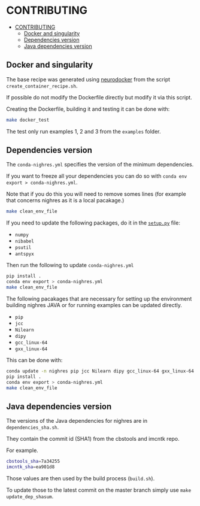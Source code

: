 # CONTRIBUTING

- [CONTRIBUTING](#contributing)
  - [Docker and singularity](#docker-and-singularity)
  - [Dependencies version](#dependencies-version)
  - [Java dependencies version](#java-dependencies-version)

## Docker and singularity

The base recipe was generated using
[neurodocker](https://github.com/ReproNim/neurodocker) from the script
`create_container_recipe.sh`.

If possible do not modify the Dockerfile directly but modify it via this script.

Creating the Dockerfile, building it and testing it can be done with:

```bash
make docker_test
```

The test only run examples 1, 2 and 3 from the `examples` folder.

## Dependencies version

The `conda-nighres.yml` specifies the version of the minimum dependencies.

If you want to freeze all your dependencies you can do so with
`conda env export > conda-nighres.yml`.

Note that if you do this you will need to remove somes lines (for example that
concerns nighres as it is a local pacakage.)

```bash
make clean_env_file
```

If you need to update the following packages, do it in the
[`setup.py`](./setup.py) file:

- `numpy`
- `nibabel`
- `psutil`
- `antspyx`

Then run the following to update `conda-nighres.yml`

```bash
pip install .
conda env export > conda-nighres.yml
make clean_env_file
```

The following pacakages that are necessary for setting up the environment
building nighres JAVA or for running examples can be updated directly.

- `pip`
- `jcc`
- `Nilearn`
- `dipy`
- `gcc_linux-64`
- `gxx_linux-64`

This can be done with:

```bash
conda update -n nighres pip jcc Nilearn dipy gcc_linux-64 gxx_linux-64
pip install .
conda env export > conda-nighres.yml
make clean_env_file
```

## Java dependencies version

The versions of the Java dependencies for nighres are in `dependencies_sha.sh`.

They contain the commit id (SHA1) from the cbstools and imcntk repo.

For example.

```bash
cbstools_sha=7a34255
imcntk_sha=ea901d8
```

Those values are then used by the build process (`build.sh`).

To update those to the latest commit on the master branch simply use
`make update_dep_shasum`.
